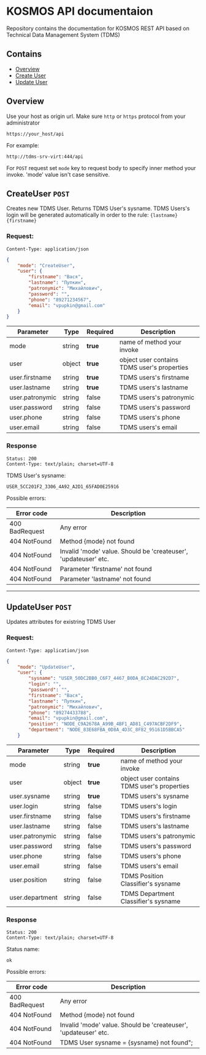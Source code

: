 ﻿# KOSMOS API documentaion

Repository contains the documentation for KOSMOS REST API based on Technical Data Management System (TDMS)

## Contains
- [Overview](#overview)
- [Create User](#CreateUser-post)
- [Update User](#UpdateUser-post)

## Overview

Use your host as origin url. Make sure `http` or `https` protocol  from your administrator

```
https://your_host/api
```

For example:

```
http://tdms-srv-virt:444/api
```

For `POST` request set `mode` key to request body to specify inner method your invoke. 'mode' value isn't case sensitive.

## CreateUser `POST`

Creates new TDMS User. Returns TDMS User's sysname. TDMS Users's login will be generated automatically in order to the rule:
`{lastname}{firstname}`

### Request:
```
Content-Type: application/json
```
```json
{
    "mode": "CreateUser",
    "user": {
        "firstname": "Вася",
        "lastname": "Пупкин",
        "patronymic": "Михайлович",
        "password": "",
        "phone": "89271234567",
        "email": "vpupkin@gmail.com"
    }
}
```

|Parameter          |Type  |Required|Description
|-                  |-     |-       |-               
|mode               |string|**true**|name of method your invoke
|user               |object|**true**|object user contains TDMS user's properties
|user.firstname     |string |**true**|TDMS users's firstname
|user.lastname      |string |**true**|TDMS users's lastname
|user.patronymic    |string |false   |TDMS users's patronymic
|user.password      |string |false   |TDMS users's password
|user.phone         |string |false   |TDMS users's phone
|user.email         |string |false   |TDMS users's email

### Response
```
Status: 200
Content-Type: text/plain; charset=UTF-8
```
TDMS User's sysname:
```
USER_5CC201F2_3306_4A92_A2D1_65FAD0E25916
```
Possible errors:

|Error code    |Description
|-             |-
|400 BadRequest|Any error
|404 NotFound  |Method {mode} not found
|404 NotFound  |Invalid 'mode' value. Should be 'createuser', 'updateuser' etc.
|404 NotFound  |Parameter 'firstname' not found
|404 NotFound  |Parameter 'lastname' not found

---
## UpdateUser `POST`

Updates attributes for existring TDMS User

### Request:
```
Content-Type: application/json
```
```json
{
    "mode": "UpdateUser",
    "user": {
        "sysname": "USER_50DC2BB0_C6F7_4467_B0DA_8C24DAC292D7",
        "login": "",
        "password": "",
        "firstname": "Вася",
        "lastname": "Пупкин",
        "patronymic": "Михайлович",
        "phone": "89274433788",
        "email": "vpupkin@gmail.com",
        "position": "NODE_C9A2678A_A99B_4BF1_AD81_C497ACBF2DF9",
        "department": "NODE_83E68FBA_0D8A_4D3C_8F82_95161D5BBCA5"
    }
```

|Parameter      |Type  |Required|Description
|-              |-     |-       |-               
|mode           |string|**true**|name of method your invoke
|user           |object|**true**|object user contains TDMS user's properties
|user.sysname   |string|**true**|TDMS users's sysname
|user.login     |string|false   |TDMS users's login
|user.firstname |string|false   |TDMS users's firstname
|user.lastname  |string|false   |TDMS users's lastname
|user.patronymic|string|false   |TDMS users's patronymic
|user.password  |string|false   |TDMS users's password
|user.phone     |string|false   |TDMS users's phone
|user.email     |string|false   |TDMS users's email
|user.position  |string|false   |TDMS Position Classifier's sysname
|user.department|string|false   |TDMS Department Classifier's sysname

### Response
```
Status: 200
Content-Type: text/plain; charset=UTF-8
```
Status name:
```
ok
```
Possible errors:

|Error code    |Description
|-             |-
|400 BadRequest|Any error
|404 NotFound  |Method {mode} not found
|404 NotFound  |Invalid 'mode' value. Should be 'createuser', 'updateuser' etc.
|404 NotFound  |TDMS User sysname = {sysname} not found";

